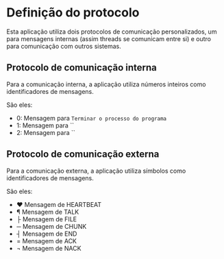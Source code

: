 # Definição do protocolo

Esta aplicação utiliza dois protocolos de comunicação personalizados, um para mensagens internas (assim threads se comunicam entre si) e outro para comunicação com outros sistemas.

## Protocolo de comunicação interna

Para a comunicação interna, a aplicação utiliza números inteiros como identificadores de mensagens.

São eles:

- 0: Mensagem para `Terminar o processo do programa`
- 1: Mensagem para ``
- 2: Mensagem para ``

## Protocolo de comunicação externa

Para a comunicação externa, a aplicação utiliza símbolos como identificadores de mensagens.

São eles:

- ♥ Mensagem de HEARTBEAT  <!-- Alt + 3    -->
- ¶ Mensagem de TALK       <!-- Alt + 0182 -->
- ├ Mensagem de FILE       <!-- Alt + 195  -->
- ─ Mensagem de CHUNK      <!-- Alt + 196  -->
- ┤ Mensagem de END        <!-- Alt + 180  -->
- ­­= Mensagem de ACK        <!-- Equal      -->
- ¬ Mensagem de NACK       <!-- Alt + 170  -->
